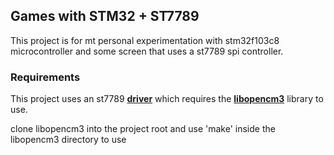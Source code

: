 ## Games with STM32 + ST7789 
This project is for mt personal experimentation with stm32f103c8 microcontroller and some screen that uses a st7789 spi controller. 

### Requirements
This project uses an st7789 **[driver](https://github.com/abhra0897/stm32f1_st7789_spi)** which requires the **[libopencm3](https://github.com/libopencm3/libopencm3)** library to use. 

clone libopencm3 into the project root and use 'make' inside the libopencm3 directory to use
